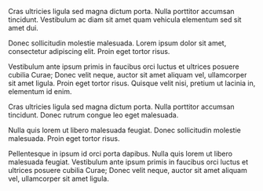 Cras ultricies ligula sed magna dictum porta. Nulla porttitor accumsan tincidunt. Vestibulum ac diam sit amet quam vehicula elementum sed sit amet dui.

Donec sollicitudin molestie malesuada. Lorem ipsum dolor sit amet, consectetur adipiscing elit. Proin eget tortor risus.

Vestibulum ante ipsum primis in faucibus orci luctus et ultrices posuere cubilia Curae; Donec velit neque, auctor sit amet aliquam vel, ullamcorper sit amet ligula. Proin eget tortor risus. Quisque velit nisi, pretium ut lacinia in, elementum id enim.

Cras ultricies ligula sed magna dictum porta. Nulla porttitor accumsan tincidunt. Donec rutrum congue leo eget malesuada.

Nulla quis lorem ut libero malesuada feugiat. Donec sollicitudin molestie malesuada. Proin eget tortor risus.

Pellentesque in ipsum id orci porta dapibus. Nulla quis lorem ut libero malesuada feugiat. Vestibulum ante ipsum primis in faucibus orci luctus et ultrices posuere cubilia Curae; Donec velit neque, auctor sit amet aliquam vel, ullamcorper sit amet ligula.
